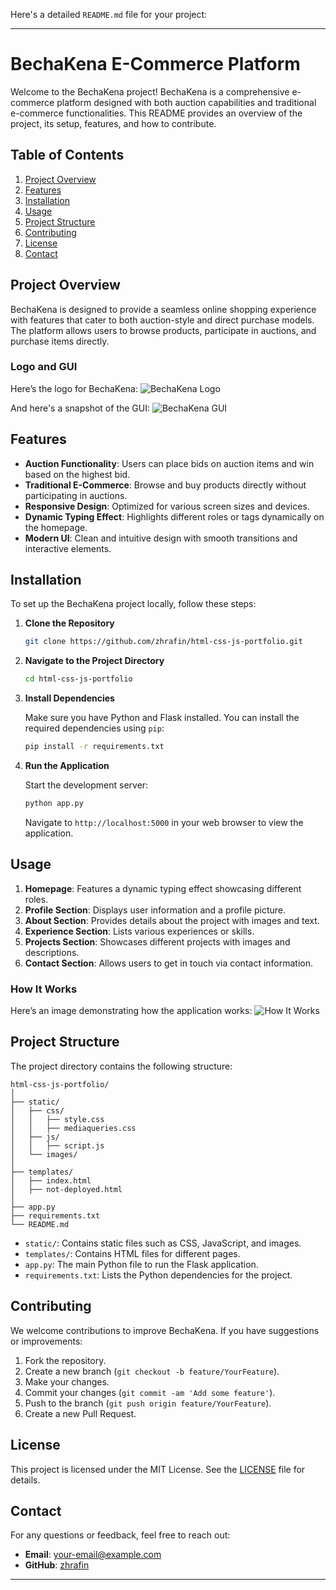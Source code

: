 Here's a detailed `README.md` file for your project:

---

# BechaKena E-Commerce Platform

Welcome to the BechaKena project! BechaKena is a comprehensive e-commerce platform designed with both auction capabilities and traditional e-commerce functionalities. This README provides an overview of the project, its setup, features, and how to contribute.

## Table of Contents

1. [Project Overview](#project-overview)
2. [Features](#features)
3. [Installation](#installation)
4. [Usage](#usage)
5. [Project Structure](#project-structure)
6. [Contributing](#contributing)
7. [License](#license)
8. [Contact](#contact)

## Project Overview

BechaKena is designed to provide a seamless online shopping experience with features that cater to both auction-style and direct purchase models. The platform allows users to browse products, participate in auctions, and purchase items directly.

### Logo and GUI

Here’s the logo for BechaKena:
![BechaKena Logo](path/to/logo-image.png)

And here's a snapshot of the GUI:
![BechaKena GUI](path/to/gui-image.png)

## Features

- **Auction Functionality**: Users can place bids on auction items and win based on the highest bid.
- **Traditional E-Commerce**: Browse and buy products directly without participating in auctions.
- **Responsive Design**: Optimized for various screen sizes and devices.
- **Dynamic Typing Effect**: Highlights different roles or tags dynamically on the homepage.
- **Modern UI**: Clean and intuitive design with smooth transitions and interactive elements.

## Installation

To set up the BechaKena project locally, follow these steps:

1. **Clone the Repository**

    ```bash
    git clone https://github.com/zhrafin/html-css-js-portfolio.git
    ```

2. **Navigate to the Project Directory**

    ```bash
    cd html-css-js-portfolio
    ```

3. **Install Dependencies**

   Make sure you have Python and Flask installed. You can install the required dependencies using `pip`:

    ```bash
    pip install -r requirements.txt
    ```

4. **Run the Application**

    Start the development server:

    ```bash
    python app.py
    ```

    Navigate to `http://localhost:5000` in your web browser to view the application.

## Usage

1. **Homepage**: Features a dynamic typing effect showcasing different roles.
2. **Profile Section**: Displays user information and a profile picture.
3. **About Section**: Provides details about the project with images and text.
4. **Experience Section**: Lists various experiences or skills.
5. **Projects Section**: Showcases different projects with images and descriptions.
6. **Contact Section**: Allows users to get in touch via contact information.

### How It Works

Here’s an image demonstrating how the application works:
![How It Works](path/to/how-it-works-image.png)

## Project Structure

The project directory contains the following structure:

```
html-css-js-portfolio/
│
├── static/
│   ├── css/
│   │   ├── style.css
│   │   ├── mediaqueries.css
│   ├── js/
│   │   ├── script.js
│   └── images/
│
├── templates/
│   ├── index.html
│   ├── not-deployed.html
│
├── app.py
├── requirements.txt
└── README.md
```

- `static/`: Contains static files such as CSS, JavaScript, and images.
- `templates/`: Contains HTML files for different pages.
- `app.py`: The main Python file to run the Flask application.
- `requirements.txt`: Lists the Python dependencies for the project.

## Contributing

We welcome contributions to improve BechaKena. If you have suggestions or improvements:

1. Fork the repository.
2. Create a new branch (`git checkout -b feature/YourFeature`).
3. Make your changes.
4. Commit your changes (`git commit -am 'Add some feature'`).
5. Push to the branch (`git push origin feature/YourFeature`).
6. Create a new Pull Request.

## License

This project is licensed under the MIT License. See the [LICENSE](LICENSE) file for details.

## Contact

For any questions or feedback, feel free to reach out:

- **Email**: your-email@example.com
- **GitHub**: [zhrafin](https://github.com/zhrafin)

---

